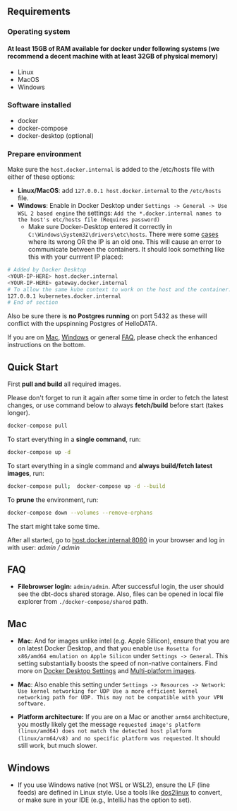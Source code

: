 ## Requirements

### Operating system

#### At least 15GB of RAM available for docker under following systems (we recommend a decent machine with at least 32GB of physical memory)

- Linux
- MacOS
- Windows

### Software installed

- docker
- docker-compose
- docker-desktop (optional)

### Prepare environment

Make sure the `host.docker.internal` is added to the /etc/hosts file with either of these options:

- **Linux/MacOS**: add `127.0.0.1 host.docker.internal` to the `/etc/hosts` file.
- **Windows**: Enable in Docker Desktop under `Settings -> General -> Use WSL 2 based engine` the settings:
  `Add the *.docker.internal names to the host's etc/hosts file (Requires password)`
    - Make sure Docker-Desktop entered it correctly in `C:\Windows\System32\drivers\etc\hosts`. There were
      some [cases](https://github.com/kanton-bern/hellodata-be/issues/21#issuecomment-1913578206) where its wrong OR the
      IP is an old one. This will cause an error to communicate between the containers. It should look something like
      this with your currrent IP placed:

```sh
# Added by Docker Desktop
<YOUR-IP-HERE> host.docker.internal
<YOUR-IP-HERE> gateway.docker.internal
# To allow the same kube context to work on the host and the container:
127.0.0.1 kubernetes.docker.internal
# End of section
```

Also be sure there is **no Postgres running** on port 5432 as these will conflict with the upspinning Postgres of
HelloDATA.

If you are on [Mac](#mac), [Windows](#windows) or general [FAQ](#faq), please check the enhanced instructions on the
bottom.

## Quick Start

First **pull and build** all required images.

Please don't forget to run it again after some time in order to fetch the latest changes, or use command below to always
**fetch/build** before start (takes longer).

```sh
docker-compose pull
```

To start everything in a **single command**, run:

```sh
docker-compose up -d
```

To start everything in a single command and **always build/fetch latest images**, run:

```sh
docker-compose pull;  docker-compose up -d --build
```

To **prune** the environment, run:

```sh
docker-compose down --volumes --remove-orphans
```

The start might take some time.

After all started, go to [host.docker.internal:8080](http://host.docker.internal:8080/) in your browser and log in with
user: *admin / admin*

## FAQ

- **Filebrowser login:** `admin/admin`. After successful login, the user should see the dbt-docs shared storage. Also,
  files can be opened in local file explorer from `./docker-compose/shared` path.

## Mac

- **Mac**: And for images unlike intel (e.g. Apple Sillicon), ensure that you are on latest Docker Desktop, and that you
  enable `Use Rosetta for x86/amd64 emulation on Apple Silicon` under `Settings -> General`. This setting substantially
  boosts the speed of non-native containers. Find more
  on [Docker Desktop Settings](https://docs.docker.com/desktop/settings/mac/?uuid=740D92D0-4D7C-4DD7-9DFD-8AF8D62F42F7)
  and [Multi-platform images](https://docs.docker.com/build/building/multi-platform/).

- **Mac**: Also enable this setting under `Settings -> Resources -> Network`: `Use kernel networking for UDP
Use a more efficient kernel networking path for UDP. This may not be compatible with your VPN software.`

- **Platform architecture:** If you are on a Mac or another `arm64` architecture, you mostly likely get the message
  `requested image's platform (linux/amd64) does not match the detected host platform (linux/arm64/v8) and no specific platform was requested`.
  It should still work, but much slower.

## Windows

- If you use Windows native (not WSL or WSL2), ensure the LF (line feeds) are defined in Linux style. Use a tools
  like [dos2linux](https://linux.die.net/man/1/dos2unix) to
  convert, or make sure in your IDE (e.g., IntelliJ has the option to set).
